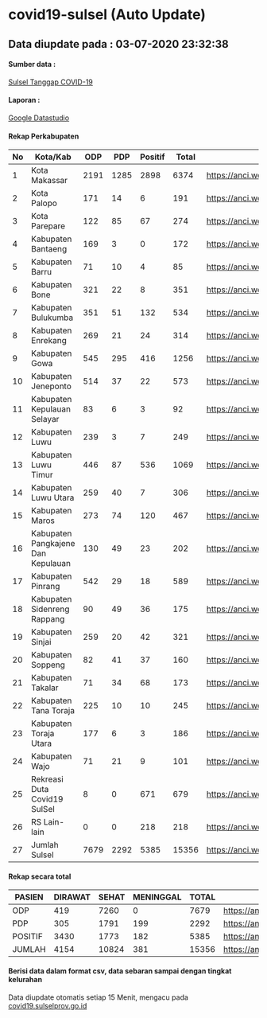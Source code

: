 
# covid19-sulsel (Auto Update)

## Data diupdate pada : 03-07-2020 23:32:38

#### Sumber data :
[Sulsel Tanggap COVID-19](https://covid19.sulselprov.go.id)

#### Laporan :
[Google Datastudio](https://datastudio.google.com/s/jythWGc1j4w)

#### Rekap Perkabupaten 
|No|Kota/Kab|ODP|PDP|Positif|Total|Link|
| --- | --- | --- | --- | --- | --- | --- |
|1|Kota Makassar|2191|1285|2898|6374|https://anci.web.id/cor/kota_makassar|
|2|Kota Palopo|171|14|6|191|https://anci.web.id/cor/kota_palopo|
|3|Kota Parepare|122|85|67|274|https://anci.web.id/cor/kota_parepare|
|4|Kabupaten Bantaeng|169|3|0|172|https://anci.web.id/cor/kabupaten_bantaeng|
|5|Kabupaten Barru|71|10|4|85|https://anci.web.id/cor/kabupaten_barru|
|6|Kabupaten Bone|321|22|8|351|https://anci.web.id/cor/kabupaten_bone|
|7|Kabupaten Bulukumba|351|51|132|534|https://anci.web.id/cor/kabupaten_bulukumba|
|8|Kabupaten Enrekang|269|21|24|314|https://anci.web.id/cor/kabupaten_enrekang|
|9|Kabupaten Gowa|545|295|416|1256|https://anci.web.id/cor/kabupaten_gowa|
|10|Kabupaten Jeneponto|514|37|22|573|https://anci.web.id/cor/kabupaten_jeneponto|
|11|Kabupaten Kepulauan Selayar|83|6|3|92|https://anci.web.id/cor/kabupaten_kepulauan_selayar|
|12|Kabupaten Luwu|239|3|7|249|https://anci.web.id/cor/kabupaten_luwu|
|13|Kabupaten Luwu Timur|446|87|536|1069|https://anci.web.id/cor/kabupaten_luwu_timur|
|14|Kabupaten Luwu Utara|259|40|7|306|https://anci.web.id/cor/kabupaten_luwu_utara|
|15|Kabupaten Maros|273|74|120|467|https://anci.web.id/cor/kabupaten_maros|
|16|Kabupaten Pangkajene Dan Kepulauan|130|49|23|202|https://anci.web.id/cor/kabupaten_pangkajene_dan_kepulauan|
|17|Kabupaten Pinrang|542|29|18|589|https://anci.web.id/cor/kabupaten_pinrang|
|18|Kabupaten Sidenreng Rappang|90|49|36|175|https://anci.web.id/cor/kabupaten_sidenreng_rappang|
|19|Kabupaten Sinjai|259|20|42|321|https://anci.web.id/cor/kabupaten_sinjai|
|20|Kabupaten Soppeng|82|41|37|160|https://anci.web.id/cor/kabupaten_soppeng|
|21|Kabupaten Takalar|71|34|68|173|https://anci.web.id/cor/kabupaten_takalar|
|22|Kabupaten Tana Toraja|225|10|10|245|https://anci.web.id/cor/kabupaten_tana_toraja|
|23|Kabupaten Toraja Utara|177|6|3|186|https://anci.web.id/cor/kabupaten_toraja_utara|
|24|Kabupaten Wajo|71|21|9|101|https://anci.web.id/cor/kabupaten_wajo|
|25|Rekreasi Duta Covid19 SulSel|8|0|671|679|https://anci.web.id/cor/rekreasi_duta_covid19_sulsel|
|26|RS Lain-lain|0|0|218|218|https://anci.web.id/cor/rs_lain-lain|
|27|Jumlah Sulsel|7679|2292|5385|15356|https://anci.web.id/cor/jumlah_sulsel|

#### Rekap secara total

| PASIEN | DIRAWAT | SEHAT | MENINGGAL | TOTAL | LINK |
| ---- | -------- | ---- | ---- |  ---- | ---- |
| ODP | 419 | 7260 | 0 | 7679 | https://anci.web.id/cor/odp_detail.html |
| PDP | 305 | 1791 | 199 | 2292 | https://anci.web.id/cor/pdp_detail.html |
| POSITIF | 3430 | 1773 | 182 | 5385 | https://anci.web.id/cor/positif_detail.html |
| JUMLAH | 4154 | 10824 | 381 | 15356 | https://anci.web.id/cor/jumlah_sulsel/ |

 
#### Berisi data dalam format csv, data sebaran sampai dengan tingkat kelurahan

Data diupdate otomatis setiap 15 Menit, mengacu pada [covid19.sulselprov.go.id](https://covid19.sulselprov.go.id)

